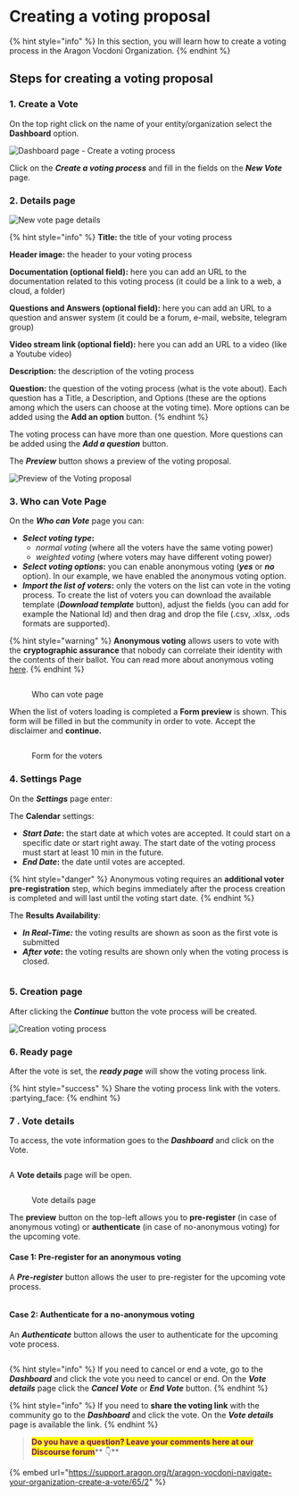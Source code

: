 # Creating a voting proposal

{% hint style="info" %}
In this section, you will learn how to create a voting process in the Aragon Vocdoni Organization.
{% endhint %}

## Steps for creating a voting proposal

### 1. Create a Vote

On the top right click on the name of your entity/organization select the **Dashboard** option.

![Dashboard page - Create a voting process](<../../../.gitbook/assets/Schermata 2022-03-07 alle 14.40.42.png>)

Click on the _**Create a voting process**_ and fill in the fields on the _**New Vote**_ page.

### 2. Details page

![New vote page details](<../../../.gitbook/assets/Schermata 2022-03-07 alle 14.45.39.png>)

{% hint style="info" %}
**Title:** the title of your voting process

**Header image:** the header to your voting process

**Documentation (optional field):** here you can add an URL to the documentation related to this voting process (it could be a link to a web, a cloud, a folder)

**Questions and Answers (optional field):** here you can add an URL to a question and answer system (it could be a forum, e-mail, website, telegram group)

**Video stream link (optional field):** here you can add an URL to a video (like a Youtube video)

**Description:** the description of the voting process

**Question:** the question of the voting process (what is the vote about). Each question has a Title, a Description, and Options (these are the options among which the users can choose at the voting time). More options can be added using the **Add an option** button.
{% endhint %}

The voting process can have more than one question. More questions can be added using the _**Add a question**_ button.

The _**Preview**_ button shows a preview of the voting proposal.

![Preview of the Voting proposal](<../../../.gitbook/assets/Schermata 2022-03-07 alle 15.01.20.png>)

### 3. Who can Vote Page

On the _**Who can Vote**_ page you can:

* _**Select voting type**_**:**&#x20;
  * _normal voting_ (where all the voters have the same voting power)&#x20;
  * _weighted voting_ (where voters may have different voting power)
* _**Select voting options**_**:** you can enable anonymous voting (_**yes**_ or _**no**_ option). In our example, we have enabled the anonymous voting option.
* _**Import the list of voters**_**:** only the voters on the list can vote in the voting process. To create the list of voters you can download the available template (_**Download template**_ button), adjust the fields (you can add for example the National Id) and then drag and drop the file (.csv, .xlsx, .ods formats are supported).

{% hint style="warning" %}
**Anonymous voting** allows users to vote with the **cryptographic assurance** that nobody can correlate their identity with the contents of their ballot. You can read more about anonymous voting [here](https://blog.aragon.org/introducing-vocdoni-anonymous-voting/).
{% endhint %}

<figure><img src="../../../.gitbook/assets/vote.png" alt=""><figcaption><p>Who can vote page</p></figcaption></figure>

When the list of voters loading is completed a **Form preview** is shown. This form will be filled in but the community in order to vote. Accept the disclaimer and **continue.**

<figure><img src="../../../.gitbook/assets/Loaded Template.png" alt=""><figcaption><p>Form for the voters</p></figcaption></figure>

### 4. Settings Page

On the _**Settings**_ page enter:

The **Calendar** settings:

* _**Start Date**_**:** the start date at which votes are accepted. It could start on a specific date or start right away. The start date of the voting process must start at least 10 min in the future.
* _**End Date**_**:** the date until votes are accepted.

{% hint style="danger" %}
Anonymous voting requires an **additional voter pre-registration** step, which begins immediately after the process creation is completed and will last until the voting start date.
{% endhint %}



The **Results Availability**:

* _**In Real-Time:**_ the voting results are shown as soon as the first vote is submitted
* _**After vote**_**:** the voting results are shown only when the voting process is closed.

<figure><img src="../../../.gitbook/assets/new vote period.png" alt=""><figcaption></figcaption></figure>

### 5. Creation page

After clicking the _**Continue**_ button the vote process will be created.

![Creation voting process](<../../../.gitbook/assets/Schermata 2022-03-07 alle 15.35.10.png>)

### 6. Ready page

After the vote is set, the _**ready page**_ will show the voting process link.&#x20;

{% hint style="success" %}
Share the voting process link with the voters. :partying\_face:
{% endhint %}



### 7 . Vote details

To access, the vote information goes to the _**Dashboard**_ and click on the Vote.&#x20;

<figure><img src="../../../.gitbook/assets/Upcoming vote.png" alt=""><figcaption></figcaption></figure>

A **Vote details** page will be open.

<figure><img src="../../../.gitbook/assets/Upcoming voting details.png" alt=""><figcaption><p>Vote details page</p></figcaption></figure>

The **preview** button on the top-left allows you to **pre-register** (in case of anonymous voting) or **authenticate** (in case of no-anonymous voting) for the upcoming vote.&#x20;

#### **Case 1: Pre-register for** an anonymous voting&#x20;

A _**Pre-register**_ button allows the user to pre-register for the upcoming vote process.&#x20;

<figure><img src="../../../.gitbook/assets/Preview button.png" alt=""><figcaption></figcaption></figure>

#### Case 2: A**uthenticate** for a no-anonymous voting&#x20;

An _**Authenticate**_ button allows the user to authenticate for the upcoming vote process.&#x20;

<figure><img src="../../../.gitbook/assets/authenticate.png" alt=""><figcaption></figcaption></figure>



{% hint style="info" %}
If you need to cancel or end a vote, go to the _**Dashboard**_ and click the vote you need to cancel or end. On the _**Vote details**_ page click the _**Cancel Vote**_ or _**End Vote**_ button.
{% endhint %}

{% hint style="info" %}
If you need to **share the voting link** with the community go to the _**Dashboard**_ and click the vote. On the _**Vote details**_ page is available the link.
{% endhint %}



> <mark style="color:purple;">**Do you have a question? Leave your comments here at our Discourse forum**</mark>** 👇**

{% embed url="https://support.aragon.org/t/aragon-vocdoni-navigate-your-organization-create-a-vote/65/2" %}
